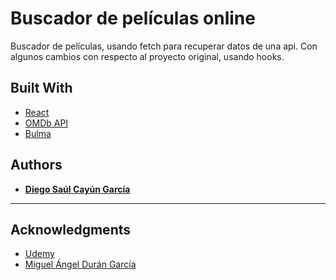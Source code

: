 # Buscador de películas online
Buscador de películas, usando fetch para recuperar datos de una api.
Con algunos cambios con respecto al proyecto original, usando hooks.

   
## Built With

* [React](https://es.reactjs.org/)
* [OMDb API](http://www.omdbapi.com/)
* [Bulma](https://bulma.io/)


## Authors

* [**Diego Saúl Cayún García**](https://www.linkedin.com/in/diego-saul-cayun-garcia/) 


---

## Acknowledgments

* [Udemy](https://www.udemy.com/course/aprendiendo-react/)
* [Miguel Ángel Durán García](https://www.linkedin.com/in/midudev/)